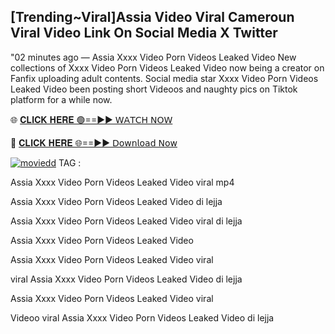 ## [Trending~Viral]Assia Video Viral Cameroun Viral Video Link On Social Media X Twitter
"02 minutes ago — Assia Xxxx Video Porn Videos Leaked Video New collections of Xxxx Video Porn Videos Leaked Video now being a creator on Fanfix uploading adult contents. Social media star Xxxx Video Porn Videos Leaked Video been posting short Videoos and naughty pics on Tiktok platform for a while now.

🌐 [𝐂𝐋𝐈𝐂𝐊 𝐇𝐄𝐑𝐄 🟢==►► 𝖶𝖠𝖳𝖢𝖧 𝖭𝖮𝖶](https://cutt.ly/krq3vGFV)

🔴 [𝐂𝐋𝐈𝐂𝐊 𝐇𝐄𝐑𝐄 🌐==►► 𝖣𝗈𝗐𝗇𝗅𝗈𝖺𝖽 𝖭𝗈𝗐](https://cutt.ly/krq3vGFV)

[![moviedd](https://camo.githubusercontent.com/8a4f000d20f83aca3bf7ec5f350d767afa0574a8a352519fd8cfa583a6f93a33/68747470733a2f2f692e696d6775722e636f6d2f644a486b345a712e676966)](https://cutt.ly/krq3vGFV)
TAG :

Assia Xxxx Video Porn Videos Leaked Video viral mp4

Assia Xxxx Video Porn Videos Leaked Video di lejja

Assia Xxxx Video Porn Videos Leaked Video viral di lejja

Assia Xxxx Video Porn Videos Leaked Video

Assia Xxxx Video Porn Videos Leaked Video viral

viral Assia Xxxx Video Porn Videos Leaked Video di lejja

Assia Xxxx Video Porn Videos Leaked Video viral

Videoo viral Assia Xxxx Video Porn Videos Leaked Video di lejja
